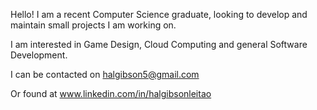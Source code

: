 Hello! I am a recent Computer Science graduate, looking to develop and maintain small projects I am working on.

I am interested in Game Design, Cloud Computing and general Software Development.

I can be contacted on halgibson5@gmail.com

Or found at www.linkedin.com/in/halgibsonleitao

<!---
beaniegl/beaniegl is a ✨ special ✨ repository because its `README.md` (this file) appears on your GitHub profile.
You can click the Preview link to take a look at your changes.
--->

